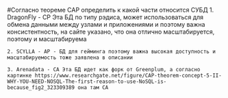 #Согласно теореме CAP определить к какой части относится СУБД
	1. DragonFly - CP Эта БД по типу рэдиса, может использоваться для обмена данными между узлами и приложениями и поэтому важна консистентность, на сайте указано, что она отлично масштабируется, поэтому и масштабируема 
	
	2. SCYLLA - AP - БД для гейминга поэтому важна высокая доступность и масштабируемость тоже заявлена в описании
	
	3. Arenadata - CA Эта БД идет как форк от Greenplum, а согласно картинке https://www.researchgate.net/figure/CAP-theorem-concept-5-II-WHY-YOU-NEED-NOSQL-The-first-reason-to-use-NoSQL-is-because_fig2_323309389 она там CA 
